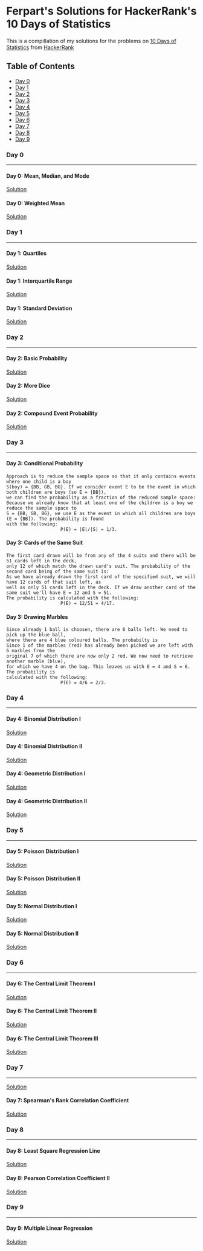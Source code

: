 # Ferpart's Solutions for HackerRank's 10 Days of Statistics

This is a compillation of my solutions for the problems on [10 Days of Statistics](https://www.hackerrank.com/domains/tutorials/10-days-of-statistics) from [HackerRank](https://www.hackerrank.com/)

## Table of Contents
* [Day 0](#day-0) 
* [Day 1](#day-1)
* [Day 2](#day-2)
* [Day 3](#day-3)
* [Day 4](#day-4)
* [Day 5](#day-5)
* [Day 6](#day-6)
* [Day 7](#day-7)
* [Day 8](#day-8)
* [Day 9](#day-9)

### Day 0
---

#### Day 0: Mean, Median, and Mode

[Solution](https://github.com/ferpart/metodos_cuantitativos/blob/master/10_days_of_statistics/day_0/mean_median_mode.py)

#### Day 0: Weighted Mean

[Solution](https://github.com/ferpart/metodos_cuantitativos/blob/master/10_days_of_statistics/day_0/weighted_mean.py)
<br>

### Day 1
---

#### Day 1: Quartiles

[Solution](https://github.com/ferpart/metodos_cuantitativos/blob/master/10_days_of_statistics/day_1/quartiles.py)

#### Day 1: Interquartile Range

[Solution](https://github.com/ferpart/metodos_cuantitativos/blob/master/10_days_of_statistics/day_1/interquartile_range.py)

#### Day 1: Standard Deviation

[Solution](https://github.com/ferpart/metodos_cuantitativos/blob/master/10_days_of_statistics/day_1/standard_deviation.py)

### Day 2
---

#### Day 2: Basic Probability

[Solution](https://github.com/ferpart/metodos_cuantitativos/blob/master/10_days_of_statistics/day_2/basic_probability.py)

#### Day 2: More Dice

[Solution](https://github.com/ferpart/metodos_cuantitativos/blob/master/10_days_of_statistics/day_2/more_dice.py)

#### Day 2: Compound Event Probability

[Solution](https://github.com/ferpart/metodos_cuantitativos/blob/master/10_days_of_statistics/day_2/compound_event_probability.py)

### Day 3
---

#### Day 3: Conditional Probability

    Approach is to reduce the sample space so that it only contains events where one child is a boy 
    S(boy) = {BB, GB, BG}. If we consider event E to be the event in which both children are boys (so E = {BB}), 
    we can find the probability as a fraction of the reduced sample space:
    Because we already know that at least one of the children is a boy we reduce the sample space to 
    S = {BB, GB, BG}, we use E as the event in which all children are boys (E = {BB]). The probability is found 
    with the following:
                        P(E) = |E|/|S| = 1/3.

#### Day 3: Cards of the Same Suit

    The first card drawn will be from any of the 4 suits and there will be 51 cards left in the deck, 
    only 12 of which match the drawn card's suit. The probability of the second card being of the same suit is:
    As we have already drawn the first card of the specified suit, we will have 12 cards of that suit left, as 
    well as only 51 cards left in the deck. If we draw another card of the same suit we'll have E = 12 and S = 51.
    The probability is calculated with the following:
                        P(E) = 12/51 = 4/17.

#### Day 3: Drawing Marbles

    Since already 1 ball is choosen, there are 6 balls left. We need to pick up the blue ball, 
    where there are 4 blue coloured balls. The probabilty is 
    Since 1 of the marbles (red) has already been picked we are left with 6 marbles from the
    original 7 of which there are now only 2 red. We now need to retrieve another marble (blue),
    for which we have 4 on the bag. This leaves us with E = 4 and S = 6. The probability is
    calculated with the following:
                        P(E) = 4/6 = 2/3.
                        

### Day 4
---

#### Day 4: Binomial Distribution I

[Solution](https://github.com/ferpart/metodos_cuantitativos/blob/master/10_days_of_statistics/day_4/binomial_distribution_1.py)


#### Day 4: Binomial Distribution II

[Solution](https://github.com/ferpart/metodos_cuantitativos/blob/master/10_days_of_statistics/day_4/binomial_distribution_2.py)

#### Day 4: Geometric Distribution I

[Solution](https://github.com/ferpart/metodos_cuantitativos/blob/master/10_days_of_statistics/day_4/geometric_distribution_1.py)

#### Day 4: Geometric Distribution II

[Solution](https://github.com/ferpart/metodos_cuantitativos/blob/master/10_days_of_statistics/day_4/geometric_distribution_2.py)

### Day 5
---

#### Day 5: Poisson Distribution I

[Solution](https://github.com/ferpart/metodos_cuantitativos/blob/master/10_days_of_statistics/day_5/poisson_distribution_1.py)

#### Day 5: Poisson Distribution II

[Solution](https://github.com/ferpart/metodos_cuantitativos/blob/master/10_days_of_statistics/day_5/poisson_distribution_2.py)

#### Day 5: Normal Distribution I

[Solution](https://github.com/ferpart/metodos_cuantitativos/blob/master/10_days_of_statistics/day_5/normal_distribution_1.py)

#### Day 5: Normal Distribution II

[Solution](https://github.com/ferpart/metodos_cuantitativos/blob/master/10_days_of_statistics/day_5/normal_distribution_2.py)


### Day 6
---

#### Day 6: The Central Limit Theorem I

[Solution]()

#### Day 6: The Central Limit Theorem II

[Solution]()

#### Day 6: The Central Limit Theorem III

[Solution]()

### Day 7
---

[Solution]()

#### Day 7: Spearman's Rank Correlation Coefficient

[Solution]()

### Day 8
---

#### Day 8: Least Square Regression Line

[Solution]()

#### Day 8: Pearson Correlation Coefficient II

[Solution]()

### Day 9
---

#### Day 9: Multiple Linear Regression

[Solution]()
